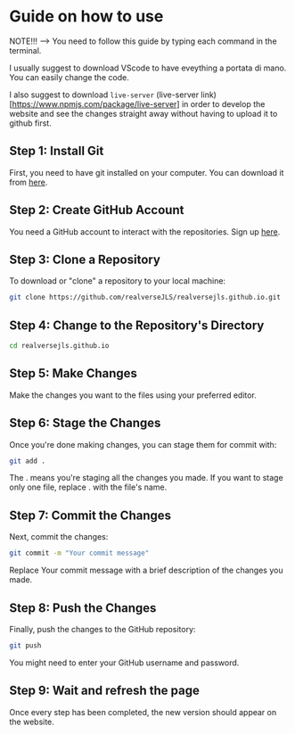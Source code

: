 # Guide on how to use 

NOTE!!! --> You need to follow this guide by typing each command in the terminal.

I usually suggest to download VScode to have eveything a portata di mano. You can easily change the code.

I also suggest to download ```live-server``` (live-server link)[https://www.npmjs.com/package/live-server] in order to develop the website and see the changes straight away without having to upload it to github first.

## Step 1: Install Git

First, you need to have git installed on your computer. You can download it from [here](https://git-scm.com/downloads).

## Step 2: Create GitHub Account

You need a GitHub account to interact with the repositories. Sign up [here](https://github.com/join).

## Step 3: Clone a Repository

To download or "clone" a repository to your local machine:

```bash
git clone https://github.com/realverseJLS/realversejls.github.io.git
```

## Step 4: Change to the Repository's Directory

```bash
cd realversejls.github.io
```

## Step 5: Make Changes

Make the changes you want to the files using your preferred editor.

## Step 6: Stage the Changes

Once you're done making changes, you can stage them for commit with:

```bash
git add .
```

The . means you're staging all the changes you made. If you want to stage only one file, replace . with the file's name.

## Step 7: Commit the Changes

Next, commit the changes:

```bash
git commit -m "Your commit message"
```

Replace Your commit message with a brief description of the changes you made.

## Step 8: Push the Changes

Finally, push the changes to the GitHub repository:

```bash
git push
```

You might need to enter your GitHub username and password.

## Step 9: Wait and refresh the page

Once every step has been completed, the new version should appear on the website.


